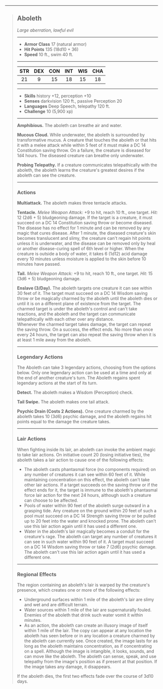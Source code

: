 ***
> ## Aboleth
> *Large aberration, lawful evil*
> 
> ***
> 
> - **Armor Class** 17 (natural armor)
> - **Hit Points** 135 (18d10 + 36)
> - **Speed** 10 ft., swim 40 ft.
> 
> ***
> 
> |STR|DEX|CON|INT|WIS|CHA|
> |:---:|:---:|:---:|:---:|:---:|:---:|
> |21|9|15|18|15|18|
> 
> ***
> 
> - **Skills** history +12, perception +10
> - **Senses** darkvision 120 ft., passive Perception 20
> - **Languages** Deep Speech, telepathy 120 ft.
> - **Challenge** 10 (5,900 xp)
> 
> ***
> 
> **Amphibious.** The aboleth can breathe air and water.
> 
> **Mucous Cloud.** While underwater, the aboleth is surrounded by transformative mucus. A creature that touches the aboleth or that hits it with a melee attack while within 5 feet of it must make a DC 14 Constitution saving throw. On a failure, the creature is diseased for 1d4 hours. The diseased creature can breathe only underwater.
> 
> **Probing Telepathy.** If a creature communicates telepathically with the aboleth, the aboleth learns the creature's greatest desires if the aboleth can see the creature.
> 
> ***
> 
> ### Actions
> **Multiattack.** The aboleth makes three tentacle attacks.
> 
> **Tentacle.** *Melee Weapon Attack:* +9 to hit, reach 10 ft., one target. *Hit:* 12 (2d6 + 5) bludgeoning damage. If the target is a creature, it must succeed on a DC 14 Constitution saving throw or become diseased. The disease has no effect for 1 minute and can be removed by any magic that cures disease. After 1 minute, the diseased creature's skin becomes translucent and slimy, the creature can't regain hit points unless it is underwater, and the disease can be removed only by heal or another disease-curing spell of 6th level or higher. When the creature is outside a body of water, it takes 6 (1d12) acid damage every 10 minutes unless moisture is applied to the skin before 10 minutes have passed.
> 
> **Tail.** *Melee Weapon Attack:* +9 to hit, reach 10 ft., one target. *Hit:* 15 (3d6 + 5) bludgeoning damage.
> 
> **Enslave (3/Day).** The aboleth targets one creature it can see within 30 feet of it. The target must succeed on a DC 14 Wisdom saving throw or be magically charmed by the aboleth until the aboleth dies or until it is on a different plane of existence from the target. The charmed target is under the aboleth's control and can't take reactions, and the aboleth and the target can communicate telepathically with each other over any distance.  
> Whenever the charmed target takes damage, the target can repeat the saving throw. On a success, the effect ends. No more than once every 24 hours, the target can also repeat the saving throw when it is at least 1 mile away from the aboleth.
> 
> ***
> 
> ### Legendary Actions
> The Aboleth can take 3 legendary actions, choosing from the options below. Only one legendary action can be used at a time and only at the end of another creature's turn. The Aboleth regains spent legendary actions at the start of its turn.
> 
> **Detect.** The aboleth makes a Wisdom (Perception) check.
> 
> **Tail Swipe.** The aboleth makes one tail attack.
> 
> **Psychic Drain (Costs 2 Actions).** One creature charmed by the aboleth takes 10 (3d6) psychic damage, and the aboleth regains hit points equal to the damage the creature takes.
> 
> ***
> 
> ### Lair Actions
> When fighting inside its lair, an aboleth can invoke the ambient magic to take lair actions. On initiative count 20 (losing initiative ties), the aboleth takes a lair action to cause one of the following effects:
> - The aboleth casts phantasmal force (no components required) on any number of creatures it can see within 60 feet of it. While maintaining concentration on this effect, the aboleth can't take other lair actions. If a target succeeds on the saving throw or if the effect ends for it, the target is immune to the aboleth's phantasmal force lair action for the next 24 hours, although such a creature can choose to be affected.  
> - Pools of water within 90 feet of the aboleth surge outward in a grasping tide. Any creature on the ground within 20 feet of such a pool must succeed on a DC 14 Strength saving throw or be pulled up to 20 feet into the water and knocked prone. The aboleth can't use this lair action again until it has used a different one.  
> - Water in the aboleth's lair magically becomes a conduit for the creature's rage. The aboleth can target any number of creatures it can see in such water within 90 feet of it. A target must succeed on a DC 14 Wisdom saving throw or take 7 (2d6) psychic damage. The aboleth can't use this lair action again until it has used a different one.
> 
> ***
> 
> ### Regional Effects
> The region containing an aboleth's lair is warped by the creature's presence, which creates one or more of the following effects:
> - Underground surfaces within 1 mile of the aboleth's lair are slimy and wet and are difficult terrain.  
> - Water sources within 1 mile of the lair are supernaturally fouled. Enemies of the aboleth that drink such water vomit it within minutes.  
> - As an action, the aboleth can create an illusory image of itself within 1 mile of the lair. The copy can appear at any location the aboleth has seen before or in any location a creature charmed by the aboleth can currently see. Once created, the image lasts for as long as the aboleth maintains concentration, as if concentrating on a spell. Although the image is intangible, it looks, sounds, and can move like the aboleth. The aboleth can sense, speak, and use telepathy from the image's position as if present at that position. If the image takes any damage, it disappears.
> 
> If the aboleth dies, the first two effects fade over the course of 3d10 days.